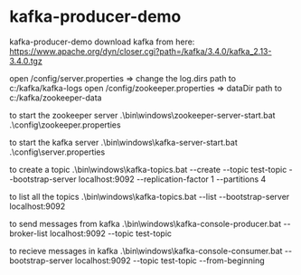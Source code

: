 # kafka-producer-demo
kafka-producer-demo
download kafka from here: https://www.apache.org/dyn/closer.cgi?path=/kafka/3.4.0/kafka_2.13-3.4.0.tgz

open /config/server.properties => change the log.dirs path to c:/kafka/kafka-logs
open /config/zookeeper.properties => dataDir path to c:/kafka/zookeeper-data

to start the zookeeper server
.\bin\windows\zookeeper-server-start.bat .\config\zookeeper.properties

to start the kafka server
.\bin\windows\kafka-server-start.bat .\config\server.properties

to create a topic
.\bin\windows\kafka-topics.bat --create --topic test-topic --bootstrap-server localhost:9092 --replication-factor 1 --partitions 4

to list all the topics
.\bin\windows\kafka-topics.bat --list --bootstrap-server localhost:9092

to send messages from kafka
.\bin\windows\kafka-console-producer.bat --broker-list localhost:9092 --topic test-topic

to recieve messages in kafka
.\bin\windows\kafka-console-consumer.bat --bootstrap-server localhost:9092 --topic test-topic --from-beginning
